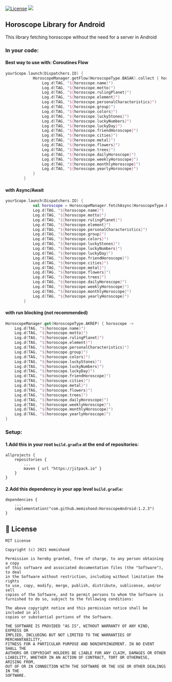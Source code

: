 [![License](https://img.shields.io/badge/License-MIT-yellow.svg)](https://raw.githubusercontent.com/memishood/display-name-view/master/LICENSE)
[![](https://jitpack.io/v/memishood/HoroscopeAndroid.svg)](https://jitpack.io/#memishood/HoroscopeAndroid)
## Horoscope Library for Android
This library fetching horoscope without the need for a server in Android

### In your code:

#### Best way to use with: Coroutines Flow
````kotlin
yourScope.launch(Dispatchers.IO) {
            HoroscopeManager.getFlow(HoroscopeType.BASAK).collect { horoscope ->
                Log.d(TAG, "${horoscope.name}")
                Log.d(TAG, "${horoscope.motto}")
                Log.d(TAG, "${horoscope.rulingPlanet}")
                Log.d(TAG, "${horoscope.element}")
                Log.d(TAG, "${horoscope.personalCharacteristics}")
                Log.d(TAG, "${horoscope.group}")
                Log.d(TAG, "${horoscope.colors}")
                Log.d(TAG, "${horoscope.luckyStones}")
                Log.d(TAG, "${horoscope.luckyNumbers}")
                Log.d(TAG, "${horoscope.luckyDay}")
                Log.d(TAG, "${horoscope.friendHoroscope}")
                Log.d(TAG, "${horoscope.cities}")
                Log.d(TAG, "${horoscope.metal}")
                Log.d(TAG, "${horoscope.flowers}")
                Log.d(TAG, "${horoscope.trees}")
                Log.d(TAG, "${horoscope.dailyHoroscope}")
                Log.d(TAG, "${horoscope.weeklyHoroscope}")
                Log.d(TAG, "${horoscope.monthlyHoroscope}")
                Log.d(TAG, "${horoscope.yearlyHoroscope}")
            }
        }
````

#### with Async/Await
````kotlin
yourScope.launch(Dispatchers.IO) {
            val horoscope = HoroscopeManager.fetchAsync(HoroscopeType.BASAK, this /*yourScope*/).await()
            Log.d(TAG, "${horoscope.name}")
            Log.d(TAG, "${horoscope.motto}")
            Log.d(TAG, "${horoscope.rulingPlanet}")
            Log.d(TAG, "${horoscope.element}")
            Log.d(TAG, "${horoscope.personalCharacteristics}")
            Log.d(TAG, "${horoscope.group}")
            Log.d(TAG, "${horoscope.colors}")
            Log.d(TAG, "${horoscope.luckyStones}")
            Log.d(TAG, "${horoscope.luckyNumbers}")
            Log.d(TAG, "${horoscope.luckyDay}")
            Log.d(TAG, "${horoscope.friendHoroscope}")
            Log.d(TAG, "${horoscope.cities}")
            Log.d(TAG, "${horoscope.metal}")
            Log.d(TAG, "${horoscope.flowers}")
            Log.d(TAG, "${horoscope.trees}")
            Log.d(TAG, "${horoscope.dailyHoroscope}")
            Log.d(TAG, "${horoscope.weeklyHoroscope}")
            Log.d(TAG, "${horoscope.monthlyHoroscope}")
            Log.d(TAG, "${horoscope.yearlyHoroscope}")
        }
````

#### with run blocking (not recommended)
````kotlin
HoroscopeManager.get(HoroscopeType.AKREP) { horoscope ->
    Log.d(TAG, "${horoscope.name}")
    Log.d(TAG, "${horoscope.motto}")
    Log.d(TAG, "${horoscope.rulingPlanet}")
    Log.d(TAG, "${horoscope.element}")
    Log.d(TAG, "${horoscope.personalCharacteristics}")
    Log.d(TAG, "${horoscope.group}")
    Log.d(TAG, "${horoscope.colors}")
    Log.d(TAG, "${horoscope.luckyStones}")
    Log.d(TAG, "${horoscope.luckyNumbers}")
    Log.d(TAG, "${horoscope.luckyDay}")
    Log.d(TAG, "${horoscope.friendHoroscope}")
    Log.d(TAG, "${horoscope.cities}")
    Log.d(TAG, "${horoscope.metal}")
    Log.d(TAG, "${horoscope.flowers}")
    Log.d(TAG, "${horoscope.trees}")
    Log.d(TAG, "${horoscope.dailyHoroscope}")
    Log.d(TAG, "${horoscope.weeklyHoroscope}")
    Log.d(TAG, "${horoscope.monthlyHoroscope}")
    Log.d(TAG, "${horoscope.yearlyHoroscope}")
}
````

### Setup:
#### 1.Add this in your root `build.gradle` at the end of repositories:
    allprojects {
        repositories {
            ...
            maven { url "https://jitpack.io" }
        }
    }

#### 2.Add this dependency in your app level `build.gradle`:
    dependencies {
        ...
        implementation("com.github.memishood:HoroscopeAndroid:1.2.3")
    }

## 🤝 License

````
MIT License

Copyright (c) 2021 memishood

Permission is hereby granted, free of charge, to any person obtaining a copy
of this software and associated documentation files (the "Software"), to deal
in the Software without restriction, including without limitation the rights
to use, copy, modify, merge, publish, distribute, sublicense, and/or sell
copies of the Software, and to permit persons to whom the Software is
furnished to do so, subject to the following conditions:

The above copyright notice and this permission notice shall be included in all
copies or substantial portions of the Software.

THE SOFTWARE IS PROVIDED "AS IS", WITHOUT WARRANTY OF ANY KIND, EXPRESS OR
IMPLIED, INCLUDING BUT NOT LIMITED TO THE WARRANTIES OF MERCHANTABILITY,
FITNESS FOR A PARTICULAR PURPOSE AND NONINFRINGEMENT. IN NO EVENT SHALL THE
AUTHORS OR COPYRIGHT HOLDERS BE LIABLE FOR ANY CLAIM, DAMAGES OR OTHER
LIABILITY, WHETHER IN AN ACTION OF CONTRACT, TORT OR OTHERWISE, ARISING FROM,
OUT OF OR IN CONNECTION WITH THE SOFTWARE OR THE USE OR OTHER DEALINGS IN THE
SOFTWARE.
````